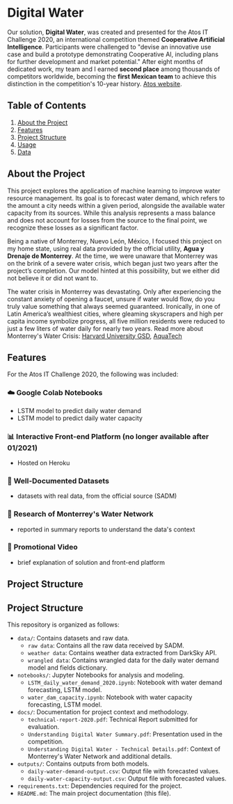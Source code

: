 # Digital Water

Our solution, **Digital Water**, was created and presented for the Atos IT Challenge 2020, an international competition themed **Cooperative Artificial Intelligence**. Participants were challenged to "devise an innovative use case and build a prototype demonstrating Cooperative AI, including plans for further development and market potential." After eight months of dedicated work, my team and I earned **second place** among thousands of competitors worldwide, becoming the **first Mexican team** to achieve this distinction in the competition's 10-year history. [Atos website](https://www.atositchallenge.net/edition-2020/).

## Table of Contents
1. [About the Project](#about-the-project)
2. [Features](#features)
3. [Project Structure](#project-structure)
4. [Usage](#usage)
5. [Data](#data)


## About the Project

This project explores the application of machine learning to improve water resource management. Its goal is to forecast water demand, which refers to the amount a city needs within a given period, alongside the available water capacity from its sources. While this analysis represents a mass balance and does not account for losses from the source to the final point, we recognize these losses as a significant factor.

Being a native of Monterrey, Nuevo León, México, I focused this project on my home state, using real data provided by the official utility, **Agua y Drenaje de Monterrey**. At the time, we were unaware that Monterrey was on the brink of a severe water crisis, which began just two years after the project’s completion. Our model hinted at this possibility, but we either did not believe it or did not want to.

The water crisis in Monterrey was devastating. Only after experiencing the constant anxiety of opening a faucet, unsure if water would flow, do you truly value something that always seemed guaranteed. Ironically, in one of Latin America’s wealthiest cities, where gleaming skyscrapers and high per capita income symbolize progress, all five million residents were reduced to just a few liters of water daily for nearly two years. Read more about Monterrey's Water Crisis: [Harvard University GSD](https://www.gsd.harvard.edu/2024/02/from-drought-to-flood-solutions-for-extreme-climate-events-in-monterrey-mexico/), [AquaTech](https://www.aquatechtrade.com/news/urban-water/mexico-water-conservation-pressure-regulation)



## Features

For the Atos IT Challenge 2020, the following was included:
### ☁️ **Google Colab Notebooks**
  - LSTM model to predict daily water demand
  - LSTM model to predict daily water capacity

### 📊 **Interactive Front-end Platform (no longer available after 01/2021)**
  - Hosted on Heroku

### 📂 **Well-Documented Datasets**
- datasets with real data, from the official source (SADM)

### 🔗 **Research of Monterrey's Water Network**
- reported in summary reports to understand the data's context

### 🎥 **Promotional Video**
- brief explanation of solution and front-end platform

## Project Structure

## **Project Structure**

This repository is organized as follows:

- `data/`: Contains datasets and raw data.
  - `raw data`: Contains all the raw data received by SADM.
  - `weather data`: Contains weather data extracted from DarkSky API.
  - `wrangled data`: Contains wrangled data for the daily water demand model and fields dictionary.
- `notebooks/`: Jupyter Notebooks for analysis and modeling.
  - `LSTM_daily_water_demand_2020.ipynb`: Notebook with water demand forecasting, LSTM model.
  - `water_dam_capacity.ipynb`: Notebook with water capacity forecasting, LSTM model.
- `docs/`: Documentation for project context and methodology.
  - `technical-report-2020.pdf`: Technical Report submitted for evaluation.
  - `Understanding Digital Water Summary.pdf`: Presentation used in the competition.
  - `Understanding Digital Water - Technical Details.pdf`: Context of Monterrey's Water Network and additional details.
- `outputs/`: Contains outputs from both models.
  - `daily-water-demand-output.csv`: Output file with forecasted values.
  - `daily-water-capacity-output.csv`: Output file with forecasted values.
- `requirements.txt`: Dependencies required for the project.
- `README.md`: The main project documentation (this file).



